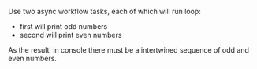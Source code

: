 Use two async workflow tasks, each of which will run loop:
- first will print odd numbers
- second will print even numbers

As the result, in console there must be a intertwined sequence of odd and even numbers.

